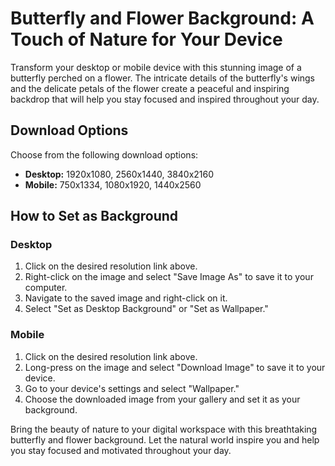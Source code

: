 <!--font:I would recommend using "Montserrat" for the website.-->

# Butterfly and Flower Background: A Touch of Nature for Your Device

Transform your desktop or mobile device with this stunning image of a butterfly perched on a flower. The intricate details of the butterfly's wings and the delicate petals of the flower create a peaceful and inspiring backdrop that will help you stay focused and inspired throughout your day.

## Download Options

Choose from the following download options:

- **Desktop:** 1920x1080, 2560x1440, 3840x2160
- **Mobile:** 750x1334, 1080x1920, 1440x2560

## How to Set as Background

### Desktop

1. Click on the desired resolution link above.
2. Right-click on the image and select "Save Image As" to save it to your computer.
3. Navigate to the saved image and right-click on it.
4. Select "Set as Desktop Background" or "Set as Wallpaper."

### Mobile

1. Click on the desired resolution link above.
2. Long-press on the image and select "Download Image" to save it to your device.
3. Go to your device's settings and select "Wallpaper."
4. Choose the downloaded image from your gallery and set it as your background.

Bring the beauty of nature to your digital workspace with this breathtaking butterfly and flower background. Let the natural world inspire you and help you stay focused and motivated throughout your day.

<!--

Write me markdown content of website with wallpaper:

"A close-up of a butterfly on a flower"

The header of the page should not be copy of the text but rather a real content of the website which is using this wallpaper.


---


# Butterfly and Flower Wallpaper

Decorate your desktop or mobile device with this stunning close-up wallpaper of a butterfly on a flower. The intricate details of the butterfly's wings and the delicate petals of the flower are sure to bring a touch of nature's beauty to your screen.

## Download Options

Choose from the following download options:

- **Desktop:** 1920x1080, 2560x1440, 3840x2160
- **Mobile:** 750x1334, 1080x1920, 1440x2560

## How to Set as Wallpaper

### Desktop

1. Click on the desired resolution link above.
2. Right-click on the image and select "Save Image As" to save it to your computer.
3. Navigate to the saved image and right-click on it.
4. Select "Set as Desktop Background" or "Set as Wallpaper."

### Mobile

1. Click on the desired resolution link above.
2. Long-press on the image and select "Download Image" to save it to your device.
3. Go to your device's settings and select "Wallpaper."
4. Choose the downloaded image from your gallery and set it as your wallpaper.

Enjoy the beauty of nature every time you open your device with this stunning butterfly and flower wallpaper.


---


Heading should not include word "wallpaper". The website should not be about the wallpaper itself, wallpaper is just a related background, rewrite whole content.


---


# Nature's Beauty: A Close-Up of a Butterfly on a Flower

Bring the beauty of nature to your desktop or mobile device with this stunning close-up image of a butterfly perched delicately on a flower. The intricate details of the butterfly's wings and the delicate petals of the flower are sure to captivate your senses and provide a peaceful backdrop for your digital workspace.

## Download Options

Choose from the following download options:

- **Desktop:** 1920x1080, 2560x1440, 3840x2160
- **Mobile:** 750x1334, 1080x1920, 1440x2560

## How to Set as Background

### Desktop

1. Click on the desired resolution link above.
2. Right-click on the image and select "Save Image As" to save it to your computer.
3. Navigate to the saved image and right-click on it.
4. Select "Set as Desktop Background" or "Set as Wallpaper."

### Mobile

1. Click on the desired resolution link above.
2. Long-press on the image and select "Download Image" to save it to your device.
3. Go to your device's settings and select "Wallpaper."
4. Choose the downloaded image from your gallery and set it as your background.

Experience the tranquility of nature every time you turn on your device with this breathtaking image of a butterfly on a flower. Let the beauty of the natural world inspire you throughout your day.


---


Heading is too long, rewrite whole content.


---


# Butterfly and Flower: A Nature-inspired Background

Add a touch of nature to your digital workspace with this stunning image of a butterfly perched on a flower. The intricate details of the butterfly's wings and the delicate petals of the flower create a peaceful and inspiring backdrop for your desktop or mobile device.

## Download Options

Choose from the following download options:

- **Desktop:** 1920x1080, 2560x1440, 3840x2160
- **Mobile:** 750x1334, 1080x1920, 1440x2560

## How to Set as Background

### Desktop

1. Click on the desired resolution link above.
2. Right-click on the image and select "Save Image As" to save it to your computer.
3. Navigate to the saved image and right-click on it.
4. Select "Set as Desktop Background" or "Set as Wallpaper."

### Mobile

1. Click on the desired resolution link above.
2. Long-press on the image and select "Download Image" to save it to your device.
3. Go to your device's settings and select "Wallpaper."
4. Choose the downloaded image from your gallery and set it as your background.

Let the beauty of nature inspire you every time you use your device with this breathtaking butterfly and flower background. Bring a touch of tranquility and serenity to your digital workspace and let the natural world help you stay focused and inspired throughout your day.


---


Heading is too long, rewrite whole content.


---


# Butterfly and Flower Background: A Touch of Nature for Your Device

Transform your desktop or mobile device with this stunning image of a butterfly perched on a flower. The intricate details of the butterfly's wings and the delicate petals of the flower create a peaceful and inspiring backdrop that will help you stay focused and inspired throughout your day.

## Download Options

Choose from the following download options:

- **Desktop:** 1920x1080, 2560x1440, 3840x2160
- **Mobile:** 750x1334, 1080x1920, 1440x2560

## How to Set as Background

### Desktop

1. Click on the desired resolution link above.
2. Right-click on the image and select "Save Image As" to save it to your computer.
3. Navigate to the saved image and right-click on it.
4. Select "Set as Desktop Background" or "Set as Wallpaper."

### Mobile

1. Click on the desired resolution link above.
2. Long-press on the image and select "Download Image" to save it to your device.
3. Go to your device's settings and select "Wallpaper."
4. Choose the downloaded image from your gallery and set it as your background.

Bring the beauty of nature to your digital workspace with this breathtaking butterfly and flower background. Let the natural world inspire you and help you stay focused and motivated throughout your day.


---


Write me a Google font which is best fitting for the website.

Pick from the list:
- Orbitron
- Playfair Display
- Roboto
- Lato
- Futura
- Lobster
- Great Vibes
- Exo 2
- Inter
- Dancing Script
- Barlow Condensed
- Montserrat
- Raleway
- Poppins
- Open Sans
- IBM Plex Sans
- Alegreya


Write just the font name nothing else.


---


I would recommend using "Montserrat" for the website.

-->
